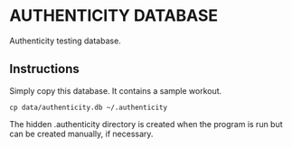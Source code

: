 # AUTHENTICITY DATABASE

Authenticity testing database.

## Instructions

Simply copy this database. It contains a sample workout.

```
cp data/authenticity.db ~/.authenticity
```

The hidden .authenticity directory is created when the program is run but can be created manually, if necessary.
